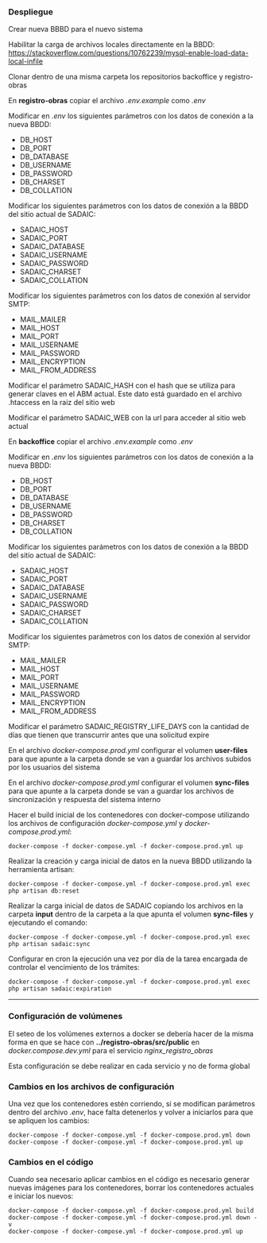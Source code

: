 ### Despliegue

Crear nueva BBBD para el nuevo sistema

Habilitar la carga de archivos locales directamente en la BBDD: https://stackoverflow.com/questions/10762239/mysql-enable-load-data-local-infile

Clonar dentro de una misma carpeta los repositorios backoffice y registro-obras

En **registro-obras** copiar el archivo *.env.example* como *.env*

Modificar en *.env* los siguientes parámetros con los datos de conexión a la nueva BBDD:
- DB_HOST
- DB_PORT
- DB_DATABASE
- DB_USERNAME
- DB_PASSWORD
- DB_CHARSET
- DB_COLLATION

Modificar los siguientes parámetros con los datos de conexión a la BBDD del sitio actual de SADAIC:
- SADAIC_HOST
- SADAIC_PORT
- SADAIC_DATABASE
- SADAIC_USERNAME
- SADAIC_PASSWORD
- SADAIC_CHARSET
- SADAIC_COLLATION

Modificar los siguientes parámetros con los datos de conexión al servidor SMTP:
- MAIL_MAILER
- MAIL_HOST
- MAIL_PORT
- MAIL_USERNAME
- MAIL_PASSWORD
- MAIL_ENCRYPTION
- MAIL_FROM_ADDRESS

Modificar el parámetro SADAIC_HASH con el hash que se utiliza para generar claves en el ABM actual. Este dato está guardado en el archivo .htaccess en la raiz del sitio web

Modificar el parámetro SADAIC_WEB con la url para acceder al sitio web actual

En **backoffice** copiar el archivo *.env.example* como *.env*

Modificar en *.env* los siguientes parámetros con los datos de conexión a la nueva BBDD:
- DB_HOST
- DB_PORT
- DB_DATABASE
- DB_USERNAME
- DB_PASSWORD
- DB_CHARSET
- DB_COLLATION

Modificar los siguientes parámetros con los datos de conexión a la BBDD del sitio actual de SADAIC:
- SADAIC_HOST
- SADAIC_PORT
- SADAIC_DATABASE
- SADAIC_USERNAME
- SADAIC_PASSWORD
- SADAIC_CHARSET
- SADAIC_COLLATION

Modificar los siguientes parámetros con los datos de conexión al servidor SMTP:
- MAIL_MAILER
- MAIL_HOST
- MAIL_PORT
- MAIL_USERNAME
- MAIL_PASSWORD
- MAIL_ENCRYPTION
- MAIL_FROM_ADDRESS

Modificar el parámetro SADAIC_REGISTRY_LIFE_DAYS con la cantidad de días que tienen que transcurrir antes que una solicitud expire

En el archivo *docker-compose.prod.yml* configurar el volumen **user-files** para que apunte a la carpeta donde se van a guardar los archivos subidos por los usuarios del sistema

En el archivo *docker-compose.prod.yml* configurar el volumen **sync-files** para que apunte a la carpeta donde se van a guardar los archivos de sincronización y respuesta del sistema interno

Hacer el build inicial de los contenedores con docker-compose utilizando los archivos de configuración *docker-compose.yml* y *docker-compose.prod.yml*:
```
docker-compose -f docker-compose.yml -f docker-compose.prod.yml up
```

Realizar la creación y carga inicial de datos en la nueva BBDD utilizando la herramienta artisan:
```
docker-compose -f docker-compose.yml -f docker-compose.prod.yml exec php artisan db:reset
```

Realizar la carga inicial de datos de SADAIC copiando los archivos en la carpeta **input** dentro de la carpeta a la que apunta el volumen **sync-files** y ejecutando el comando:
```
docker-compose -f docker-compose.yml -f docker-compose.prod.yml exec php artisan sadaic:sync
```

Configurar en cron la ejecución una vez por día de la tarea encargada de controlar el vencimiento de los trámites:
```
docker-compose -f docker-compose.yml -f docker-compose.prod.yml exec php artisan sadaic:expiration
```


---

### Configuración de volúmenes
El seteo de los volúmenes externos a docker se debería hacer de la misma forma en que se hace con **../registro-obras/src/public** en *docker.compose.dev.yml* para el servicio *nginx_registro_obras*

Esta configuración se debe realizar en cada servicio y no de forma global

### Cambios en los archivos de configuración
Una vez que los contenedores estén corriendo, si se modifican parámetros dentro del archivo *.env*, hace falta detenerlos y volver a iniciarlos para que se apliquen los cambios:
```
docker-compose -f docker-compose.yml -f docker-compose.prod.yml down
docker-compose -f docker-compose.yml -f docker-compose.prod.yml up
```

### Cambios en el código
Cuando sea necesario aplicar cambios en el código es necesario generar nuevas imágenes para los contenedores, borrar los contenedores actuales e iniciar los nuevos:
```
docker-compose -f docker-compose.yml -f docker-compose.prod.yml build
docker-compose -f docker-compose.yml -f docker-compose.prod.yml down -v
docker-compose -f docker-compose.yml -f docker-compose.prod.yml up
```
